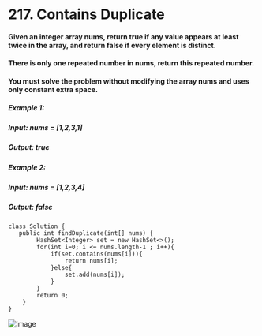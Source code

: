 # 217. Contains Duplicate

#### Given an integer array nums, return true if any value appears at least twice in the array, and return false if every element is distinct.
#### There is only one repeated number in nums, return this repeated number.
#### You must solve the problem without modifying the array nums and uses only constant extra space.

##### Example 1:
#####    Input: nums = [1,2,3,1]
#####    Output: true
##### Example 2: 
#####    Input: nums = [1,2,3,4]
#####    Output: false

```
class Solution {
   public int findDuplicate(int[] nums) {
        HashSet<Integer> set = new HashSet<>(); 
        for(int i=0; i <= nums.length-1 ; i++){ 
            if(set.contains(nums[i])){
                return nums[i];
            }else{
                set.add(nums[i]);
            }  
        }
        return 0;
    }     
}
```

![image](https://user-images.githubusercontent.com/97871497/187750439-48bc4ebd-328a-4117-ba5c-524c0ae8fae9.png)
